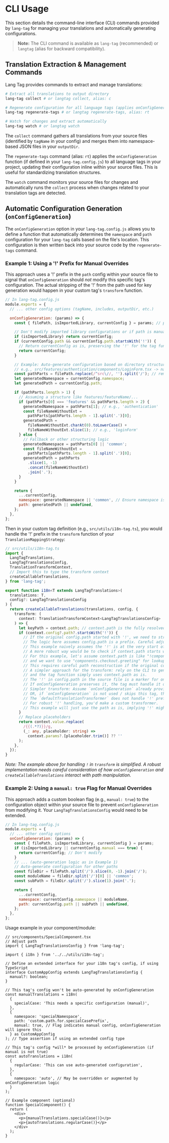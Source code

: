 # CLI Usage

This section details the command-line interface (CLI) commands provided by `lang-tag` for managing your translations and automatically generating configurations.

> **Note:** The CLI command is available as `lang-tag` (recommended) or `langtag` (alias for backward compatibility).

## Translation Extraction & Management Commands

Lang Tag provides commands to extract and manage translations:

```bash
# Extract all translations to output directory
lang-tag collect # or langtag collect, alias: c

# Regenerate configuration for all language tags (applies onConfigGeneration)
lang-tag regenerate-tags # or langtag regenerate-tags, alias: rt

# Watch for changes and extract automatically
lang-tag watch # or langtag watch
```

The `collect` command gathers all translations from your source files (identified by `tagName` in your config) and merges them into namespace-based JSON files in your `outputDir`.

The `regenerate-tags` command (alias: `rt`) applies the `onConfigGeneration` function (if defined in your `lang-tag.config.js`) to all language tags in your project, updating their configuration inline within your source files. This is useful for standardizing translation structures.

The `watch` command monitors your source files for changes and automatically runs the `collect` process when changes related to your translation tags are detected.

## Automatic Configuration Generation (`onConfigGeneration`)

The `onConfigGeneration` option in your `lang-tag.config.js` allows you to define a function that automatically determines the `namespace` and `path` configuration for your `lang-tag` calls based on the file's location. This configuration is then written back into your source code by the `regenerate-tags` command.

### Example 1: Using a '!' Prefix for Manual Overrides

This approach uses a '!' prefix in the `path` config within your source file to signal that `onConfigGeneration` should _not_ modify this specific tag's configuration. The actual stripping of the '!' from the path used for key generation would happen in your custom tag's `transform` function.

```javascript
// In lang-tag.config.js
module.exports = {
  // ... other config options (tagName, includes, outputDir, etc.)

  onConfigGeneration: (params) => {
    const { filePath, isImportedLibrary, currentConfig } = params; // params provided by lang-tag CLI

    // Don't modify imported library configurations or if path is manually set
    if (isImportedLibrary) return currentConfig;
    if (currentConfig.path && currentConfig.path.startsWith('!')) {
      // Return currentConfig as is, preserving the '!' for the tag function to handle
      return currentConfig;
    }

    // Example: Auto-generate configuration based on directory structure
    // e.g., src/features/authentication/components/LoginForm.tsx -> namespace: 'authentication', path: 'loginForm'
    const pathParts = filePath.replace(/^src\//, '').split('/'); // remove src/ and split
    let generatedNamespace = currentConfig.namespace;
    let generatedPath = currentConfig.path;

    if (pathParts.length > 1) {
      // Assuming a structure like features/featureName/...
      if (pathParts[0] === 'features' && pathParts.length > 2) {
        generatedNamespace = pathParts[1]; // e.g., 'authentication'
        const fileNameWithoutExt =
          pathParts[pathParts.length - 1].split('.')[0];
        generatedPath =
          fileNameWithoutExt.charAt(0).toLowerCase() +
          fileNameWithoutExt.slice(1); // e.g., 'loginForm'
      } else {
        // Fallback or other structuring logic
        generatedNamespace = pathParts[0] || 'common';
        const fileNameWithoutExt =
          pathParts[pathParts.length - 1].split('.')[0];
        generatedPath = pathParts
          .slice(1, -1)
          .concat(fileNameWithoutExt)
          .join('.');
      }
    }

    return {
      ...currentConfig,
      namespace: generatedNamespace || 'common', // Ensure namespace is always set
      path: generatedPath || undefined,
    };
  },
};
```

Then in your custom tag definition (e.g., `src/utils/i18n-tag.ts`), you would handle the '!' prefix in the `transform` function of your `TranslationMappingStrategy`:

```ts
// src/utils/i18n-tag.ts
import {
  LangTagTranslations,
  LangTagTranslationsConfig,
  TranslationTransformContext,
  // Import this to type the transform context
  createCallableTranslations,
} from 'lang-tag';

export function i18n<T extends LangTagTranslations>(
  translations: T,
  config?: LangTagTranslationsConfig
) {
  return createCallableTranslations(translations, config, {
    transform: (
      context: TranslationTransformContext<LangTagTranslationsConfig>
    ) => {
      let keyPath = context.path; // context.path is the fully resolved path including config.path
      if (context.config?.path?.startsWith('!')) {
        // If the original config.path started with '!', we need to strip it from the final key path.
        // The logic here assumes config.path is a prefix. Careful adjustment might be needed based on how paths are constructed.
        // This example naively assumes the '!' is at the very start of the base path part.
        // A more robust way would be to check if context.path starts with config.path with '!' removed.
        // For this example, let's assume context.path is like "!components.checkout.greeting"
        // and we want to use "components.checkout.greeting" for lookup.
        // This requires careful path reconstruction if the original config.path was just '!'.
        // A simpler approach for the transform: rely on the CLI to generate the correct config.path without '!'
        // and the tag function simply uses context.path as is.
        // The '!' in config.path in the source file is a marker for onConfigGeneration.
        // If onConfigGeneration preserves it, the tag must handle it or it becomes part of the key.
        // Simpler transform: Assume `onConfigGeneration` already provided the correct `config.path` (without '!')
        // OR, if `onConfigGeneration` is not used / skips this tag, the `config.path` might still have '!'.
        // The `defaultTranslationTransformer` does not handle '!' prefixes in paths.
        // For robust '!' handling, you'd make a custom transformer.
        // This example will just use the path as is, implying '!' might become part of the key path if not stripped before `createCallableTranslations`.
      }
      // Replace placeholders
      return context.value.replace(
        /{{(.*?)}}/g,
        (_: any, placeholder: string) =>
          context.params?.[placeholder.trim()] ?? ''
      );
    },
  });
}
```

_Note: The example above for handling `!` in `transform` is simplified. A robust implementation needs careful consideration of how `onConfigGeneration` and `createCallableTranslations` interact with path manipulation._

### Example 2: Using a `manual: true` Flag for Manual Overrides

This approach adds a custom boolean flag (e.g., `manual: true`) to the configuration object within your source file to prevent `onConfigGeneration` from modifying it. Your `LangTagTranslationsConfig` would need to be extended.

```javascript
// In lang-tag.config.js
module.exports = {
  // ... other config options
  onConfigGeneration: (params) => {
    const { filePath, isImportedLibrary, currentConfig } = params;
    if (isImportedLibrary || currentConfig.manual === true) {
      return currentConfig; // Don't modify
    }
    // ... (auto-generation logic as in Example 1)
    // Auto-generate configuration for other paths
    const fileDir = filePath.split('/').slice(0, -1).join('/');
    const moduleName = fileDir.split('/')[0] || 'common';
    const subPath = fileDir.split('/').slice(1).join('.');

    return {
      ...currentConfig,
      namespace: currentConfig.namespace || moduleName,
      path: currentConfig.path || subPath || undefined,
    };
  },
};
```

Usage example in your component/module:

```tsx
// src/components/SpecialComponent.tsx
// Adjust path
import { LangTagTranslationsConfig } from 'lang-tag';

import { i18n } from '../../utils/i18n-tag';

// Define an extended interface for your i18n tag's config, if using TypeScript
interface CustomAppConfig extends LangTagTranslationsConfig {
  manual?: boolean;
}

// This tag's config won't be auto-generated by onConfigGeneration
const manualTranslations = i18n(
  {
    specialCase: 'This needs a specific configuration (manual)',
  },
  {
    namespace: 'specialNamespace',
    path: 'custom.path.for.specialCasePrefix',
    manual: true, // Flag indicates manual config, onConfigGeneration will ignore this
  } as CustomAppConfig
); // Type assertion if using an extended config type

// This tag's config *will* be processed by onConfigGeneration (if manual is not true)
const autoTranslations = i18n(
  {
    regularCase: 'This can use auto-generated configuration',
  },
  {
    namespace: 'auto', // May be overridden or augmented by onConfigGeneration logic
  }
);

// Example component (optional)
function SpecialComponent() {
  return (
    <div>
      <p>{manualTranslations.specialCase()}</p>
      <p>{autoTranslations.regularCase()}</p>
    </div>
  );
}
```
